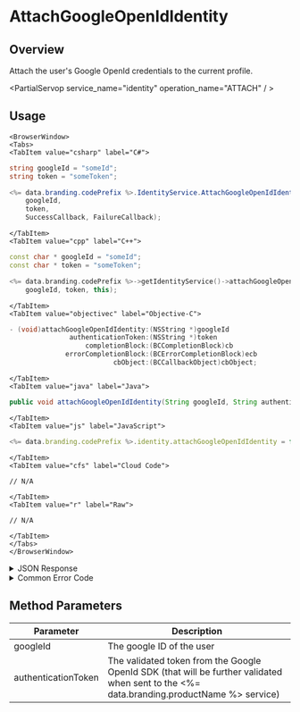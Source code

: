 # AttachGoogleOpenIdIdentity
## Overview
Attach the user's Google OpenId credentials to the current profile.



<PartialServop service_name="identity" operation_name="ATTACH" / >

## Usage

```mdx-code-block
<BrowserWindow>
<Tabs>
<TabItem value="csharp" label="C#">
```

```csharp
string googleId = "someId";
string token = "someToken";

<%= data.branding.codePrefix %>.IdentityService.AttachGoogleOpenIdIdentity(
    googleId,
    token,
    SuccessCallback, FailureCallback);
```

```mdx-code-block
</TabItem>
<TabItem value="cpp" label="C++">
```

```cpp
const char * googleId = "someId";
const char * token = "someToken";

<%= data.branding.codePrefix %>->getIdentityService()->attachGoogleOpenIdIdentity(
    googleId, token, this);
```

```mdx-code-block
</TabItem>
<TabItem value="objectivec" label="Objective-C">
```

```objectivec
- (void)attachGoogleOpenIdIdentity:(NSString *)googleId
               authenticationToken:(NSString *)token
                   completionBlock:(BCCompletionBlock)cb
              errorCompletionBlock:(BCErrorCompletionBlock)ecb
                          cbObject:(BCCallbackObject)cbObject;
```

```mdx-code-block
</TabItem>
<TabItem value="java" label="Java">
```

```java
public void attachGoogleOpenIdIdentity(String googleId, String authenticationToken, IServerCallback callback)
```

```mdx-code-block
</TabItem>
<TabItem value="js" label="JavaScript">
```

```javascript
<%= data.branding.codePrefix %>.identity.attachGoogleOpenIdIdentity = function(googleId, authenticationToken, callback)
```

```mdx-code-block
</TabItem>
<TabItem value="cfs" label="Cloud Code">
```

```cfscript
// N/A
```

```mdx-code-block
</TabItem>
<TabItem value="r" label="Raw">
```

```cfscript
// N/A
```

```mdx-code-block
</TabItem>
</Tabs>
</BrowserWindow>
```

<details>
<summary>JSON Response</summary>

```json
{
    "status" : 200,
    "data" : null
}
```
</details>

<details>
<summary>Common Error Code</summary>

### Status Codes
Code | Name | Description
---- | ---- | -----------
40211 | DUPLICATE_IDENTITY_TYPE | Returned when trying to attach an identity type that already exists for that profile. For instance you can have only one Google OpenId identity for a profile.
40212 | MERGE_PROFILES | Returned when trying to attach an identity type that would result in two profiles being merged into one (for instance an anonymous account and a Google account).

</details>


## Method Parameters
Parameter | Description
--------- | -----------
googleId | The google ID of the user
authenticationToken | The validated token from the Google OpenId SDK (that will be further validated when sent to the <%= data.branding.productName %> service)


